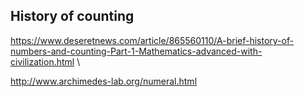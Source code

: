 ## History of counting
https://www.deseretnews.com/article/865560110/A-brief-history-of-numbers-and-counting-Part-1-Mathematics-advanced-with-civilization.html \

http://www.archimedes-lab.org/numeral.html
